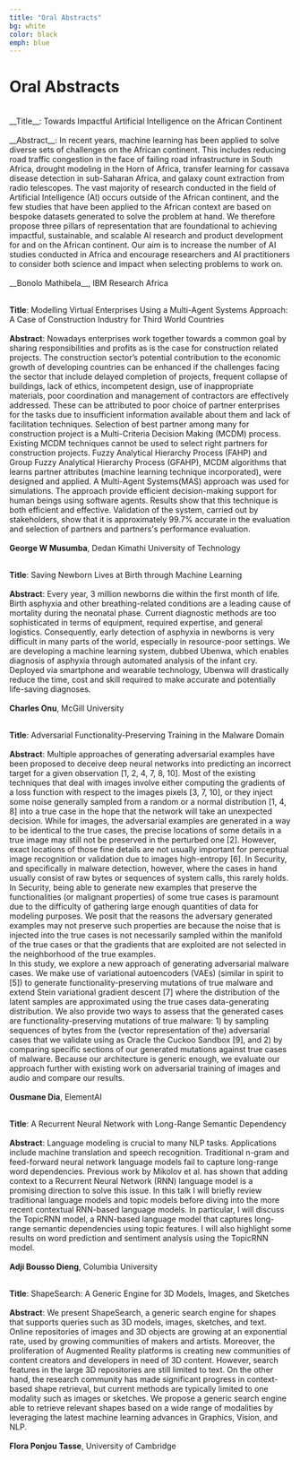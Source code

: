 ```yaml
---
title: "Oral Abstracts"
bg: white
color: black
emph: blue
---
```


# Oral Abstracts
<br>
__Title__: Towards Impactful Artificial Intelligence on the African Continent
<br><br>
__Abstract__: In recent years, machine learning has been applied to solve diverse sets of challenges on the African continent. This includes reducing road traffic congestion in the face of failing road infrastructure in South Africa, drought modeling in the Horn of Africa, transfer learning for cassava disease detection in sub-Saharan Africa, and galaxy count extraction from radio telescopes. The vast majority of research conducted in the field of Artificial Intelligence (AI) occurs outside of the African continent, and the few studies that have been applied to the African context are based on bespoke datasets generated to solve the problem at hand. We therefore propose three pillars of representation that are foundational to achieving impactful, sustainable, and scalable AI research and product development for and on the African continent. Our aim is to increase the number of AI studies conducted in Africa and encourage researchers and AI practitioners to consider both science and impact when selecting problems to work on.
<br><br>
__Bonolo Mathibela__, IBM Research Africa
<br><br>

__Title__: Modelling Virtual Enterprises Using a Multi-Agent Systems Approach: A Case of Construction Industry for Third World Countries
<br><br>
__Abstract__: Nowadays enterprises work together towards a common goal by sharing responsibilities and profits as is the case for construction related projects. The construction sector’s potential contribution to the economic growth of developing countries can be enhanced if the challenges facing the sector that include delayed completion of projects, frequent collapse of buildings, lack of ethics, incompetent design, use of inappropriate materials, poor coordination and management of contractors are effectively addressed. These can be attributed to poor choice of partner enterprises for the tasks due to insufficient information available about them and lack of facilitation techniques. Selection of best partner among many for construction project is a Multi-Criteria Decision Making (MCDM) process. Existing MCDM techniques cannot be used to select right partners for construction projects. Fuzzy Analytical Hierarchy Process (FAHP) and Group Fuzzy Analytical Hierarchy Process (GFAHP), MCDM algorithms that learns partner attributes (machine learning technique incorporated), were designed and applied. A Multi-Agent Systems(MAS) approach was used for simulations. The approach provide efficient decision-making support for human beings using software agents. Results show that this technique is both efficient and effective. Validation of the system, carried out by stakeholders, show that it is approximately 99.7% accurate in the evaluation and selection of partners and partners's performance evaluation.
<br><br>
__George W Musumba__, Dedan Kimathi University of Technology
<br><br>

__Title__: Saving Newborn Lives at Birth through Machine Learning
<br><br>
__Abstract__: Every year, 3 million newborns die within the first month of life. Birth asphyxia and other breathing-related conditions are a leading cause of mortality during the neonatal phase. Current diagnostic methods are too sophisticated in terms of equipment, required expertise, and general logistics. Consequently, early detection of asphyxia in newborns is very difficult in many parts of the world, especially in resource-poor settings. We are developing a machine learning system, dubbed Ubenwa, which enables diagnosis of asphyxia through automated analysis of the infant cry. Deployed via smartphone and wearable technology, Ubenwa will drastically reduce the time, cost and skill required to make accurate and potentially life-saving diagnoses.
<br><br>
__Charles Onu__, McGill University
<br><br>


__Title__: Adversarial Functionality-Preserving Training in the Malware Domain
<br><br>
__Abstract__: Multiple approaches of generating adversarial examples have been proposed to deceive deep neural networks into
predicting an incorrect target for a given observation [1, 2, 4, 7, 8, 10]. Most of the existing techniques that deal
with images involve either computing the gradients of a loss function with respect to the images pixels [3, 7, 10],
or they inject some noise generally sampled from a random or a normal distribution [1, 4, 8] into a true case
in the hope that the network will take an unexpected decision. While for images, the adversarial examples are
generated in a way to be identical to the true cases, the precise locations of some details in a true image may still
not be preserved in the perturbed one [2]. However, exact locations of those fine details are not usually important
for perceptual image recognition or validation due to images high-entropy [6]. In Security, and specifically in
malware detection, however, where the cases in hand usually consist of raw bytes or sequences of system calls,
this rarely holds. In Security, being able to generate new examples that preserve the functionalities (or malignant
properties) of some true cases is paramount due to the difficulty of gathering large enough quantities of data for
modeling purposes. We posit that the reasons the adversary generated examples may not preserve such properties
are because the noise that is injected into the true cases is not necessarily sampled within the manifold of the true
cases or that the gradients that are exploited are not selected in the neighborhood of the true examples.
<br>
In this study, we explore a new approach of generating adversarial malware cases. We make use of variational
autoencoders (VAEs) (similar in spirit to [5]) to generate functionality-preserving mutations of true malware
and extend Stein variational gradient descent [7] where the distribution of the latent samples are approximated
using the true cases data-generating distribution. We also provide two ways to assess that the generated cases
are functionality-preserving mutations of true malware: 1) by sampling sequences of bytes from the (vector
representation of the) adversarial cases that we validate using as Oracle the Cuckoo Sandbox [9], and 2) by
comparing specific sections of our generated mutations against true cases of malware. Because our architecture
is generic enough, we evaluate our approach further with existing work on adversarial training of images and
audio and compare our results.
<br><br>
__Ousmane Dia__, ElementAI
<br><br>

__Title__: A Recurrent Neural Network with Long-Range Semantic Dependency
<br><br>
__Abstract__: Language modeling is crucial to many NLP tasks. Applications include machine translation and speech recognition. Traditional n-gram and feed-forward neural network language models fail to capture long-range word dependencies. Previous work by Mikolov et al. has shown that adding context to a Recurrent Neural Network (RNN) language model is a promising direction to solve this issue. In this talk I will briefly review traditional language models and topic models before diving into the more recent contextual RNN-based language models. In particular, I will discuss the TopicRNN model, a RNN-based language model that captures long-range semantic dependencies using topic features. I will also highlight some results on word prediction and sentiment analysis using the TopicRNN model.
<br><br>
__Adji Bousso Dieng__, Columbia University
<br><br>

__Title__: ShapeSearch: A Generic Engine for 3D Models, Images, and Sketches
<br><br>
__Abstract__: We present ShapeSearch, a generic search engine for shapes that supports queries such as 3D models, images, sketches, and text. Online repositories of images and 3D objects are growing at an exponential rate, used by growing communities of makers and artists. Moreover, the proliferation of Augmented Reality platforms is creating new communities of content creators and developers in need of 3D content. However, search features in the large 3D repositories are still limited to text. On the other hand, the research community has made significant progress in context-based shape retrieval, but current methods are typically limited to one modality such as images or sketches. We propose a generic search engine able to retrieve relevant shapes based on a wide range of modalities by leveraging the latest machine learning advances in Graphics, Vision, and NLP.
<br><br>
__Flora Ponjou Tasse__, University of Cambridge
<br><br>
